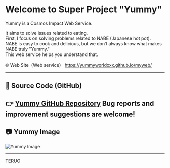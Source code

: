 # Welcome to Super Project "Yummy"

Yummy is a Cosmos Impact Web Service.

It aims to solve issues related to eating.  
First, I focus on solving problems related to NABE (Japanese hot pot).  
NABE is easy to cook and delicious, but we don’t always know what makes NABE truly "Yummy."  
This web service helps you understand that.

🌐 Web Site（Web service）
https://yummyworldxxx.github.io/myweb/

---


## 🔗 Source Code (GitHub)
👉 [Yummy GitHub Repository](https://github.com/yummyworldxxx/myweb)
Bug reports and improvement suggestions are welcome!
---

## 📷 Yummy Image


![Yummy Image](path/to/image.png)

---

TERUO
